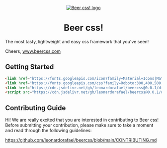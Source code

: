 <p align="center"><a href="https://www.beercss.com" target="_blank" rel="noopener noreferrer"><img src="https://www.beercss.com/favicon.png" alt="Beer css! logo"></a></p>

<h1 align="center">Beer css!</h1>

The most tasty, lightweight and easy css framework that you've seen!

Cheers, www.beercss.com

## Getting Started

``` html
<link href="https://fonts.googleapis.com/icon?family=Material+Icons|Material+Icons+Outlined" rel="stylesheet" />
<link href="https://fonts.googleapis.com/css?family=Roboto:300,400,500,700&display=swap" rel="stylesheet" />
<link href="https://cdn.jsdelivr.net/gh/leonardorafael/beercss@0.0.1/dist/cdn/beer.css" rel="stylesheet" />
<script src="https://cdn.jsdelivr.net/gh/leonardorafael/beercss@0.0.1/dist/cdn/beer.js" type="text/javascript"></script>
```


## Contributing Guide

Hi! We are really excited that you are interested in contributing to Beer css! Before submitting your contribution, please make sure to take a moment and read through the following guidelines:

https://github.com/leonardorafael/beercss/blob/main/CONTRIBUTING.md
